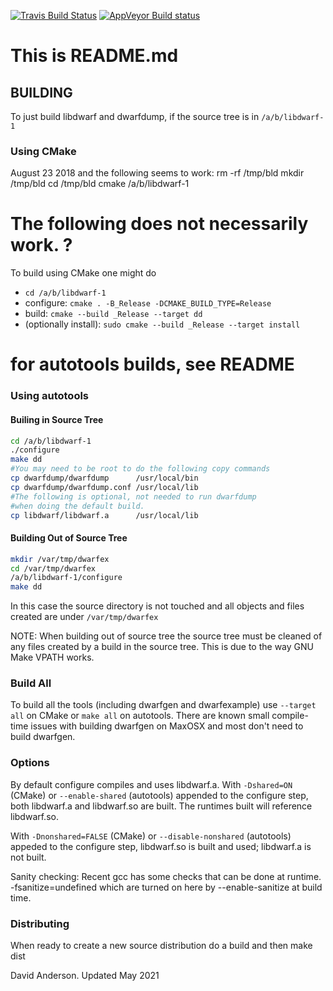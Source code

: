 [![Travis Build Status](https://travis-ci.org/dvirtz/libdwarf.svg?branch=cmake)](https://travis-ci.org/dvirtz/libdwarf)
[![AppVeyor Build status](https://ci.appveyor.com/api/projects/status/oxh8pg7hsuav2jrl?svg=true)](https://ci.appveyor.com/project/dvirtz/libdwarf)

# This is README.md
## BUILDING

To just build libdwarf and dwarfdump, if the source tree is in `/a/b/libdwarf-1`

### Using CMake

August 23 2018 and the following seems to work:
   rm -rf /tmp/bld
   mkdir /tmp/bld
   cd /tmp/bld
   cmake /a/b/libdwarf-1

# The following does not necessarily work. ?
To build using CMake one might do
* `cd /a/b/libdwarf-1`
* configure: `cmake . -B_Release -DCMAKE_BUILD_TYPE=Release`
* build: `cmake --build _Release --target dd`
* (optionally install): `sudo cmake --build _Release --target install`

# for autotools builds, see README
### Using autotools

#### Builing in Source Tree

```bash
cd /a/b/libdwarf-1
./configure
make dd
#You may need to be root to do the following copy commands
cp dwarfdump/dwarfdump      /usr/local/bin
cp dwarfdump/dwarfdump.conf /usr/local/lib
#The following is optional, not needed to run dwarfdump
#when doing the default build.
cp libdwarf/libdwarf.a      /usr/local/lib
```

#### Building Out of Source Tree

```bash
mkdir /var/tmp/dwarfex
cd /var/tmp/dwarfex
/a/b/libdwarf-1/configure
make dd
```
 In this case the source directory is not touched and
all objects and files created are under `/var/tmp/dwarfex`
 
 NOTE: When building out of source tree the source tree
 must be cleaned of any files created by a build
 in the source tree. This is due to the way GNU Make
 VPATH works.
### Build All
 
 To build all the tools (including dwarfgen and 
dwarfexample) use `--target all` on CMake or `make all` on autotools. 
There are known small compile-time issues with building dwarfgen on 
 MaxOSX and most don't need to build dwarfgen.

### Options

By default configure compiles and uses libdwarf.a.
With `-Dshared=ON` (CMake) or `--enable-shared` (autotools)
appended to the configure step, 
both libdwarf.a and libdwarf.so 
 are built. The runtimes built will reference libdwarf.so.

With `-Dnonshared=FALSE` (CMake) or `--disable-nonshared` (autotools)
appeded to the configure step, 
 libdwarf.so is built and used; libdwarf.a is not built.

Sanity checking:
 Recent gcc has some checks that can be done at runtime.
   -fsanitize=undefined
 which are turned on here by --enable-sanitize at build time.

### Distributing

When ready to create a new source distribution do
a build and then 
  make dist

David Anderson.  Updated May 2021

